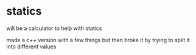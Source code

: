# statics

will be a calculator to help with statics

made a c++ version with a few things but then broke it by trying to split it into different values
